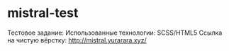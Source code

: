 # mistral-test
Тестовое задание:
Использованные технологии: SCSS/HTML5
Ссылка на чистую вёрстку: http://mistral.yurarara.xyz/
